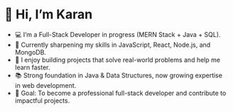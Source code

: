 # 👋 Hi, I’m Karan  

- 💻 I’m a Full-Stack Developer in progress (MERN Stack + Java + SQL).  
- 🌱 Currently sharpening my skills in JavaScript, React, Node.js, and MongoDB.  
- 🚀 I enjoy building projects that solve real-world problems and help me learn faster.  
- 📚 Strong foundation in Java & Data Structures, now growing expertise in web development.  
- 🎯 Goal: To become a professional full-stack developer and contribute to impactful projects.  

<!---
Karan-666/Karan-666 is a ✨ special ✨ repository because its `README.md` (this file) appears on your GitHub profile.
--->
